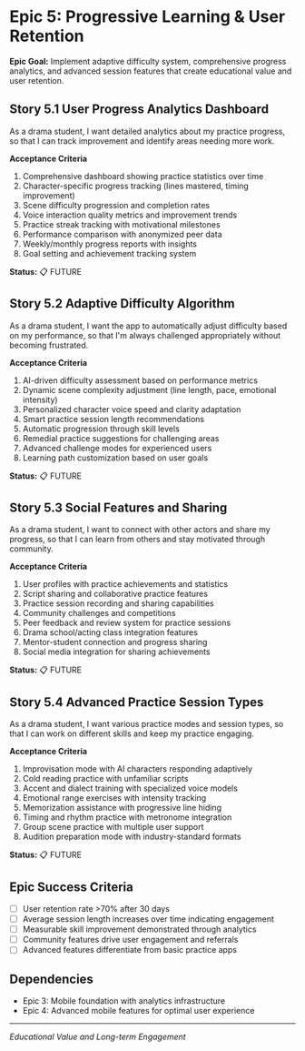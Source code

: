 # Epic 5: Progressive Learning & User Retention

**Epic Goal:** Implement adaptive difficulty system, comprehensive progress analytics, and advanced session features that create educational value and user retention.

## Story 5.1 User Progress Analytics Dashboard
As a drama student,
I want detailed analytics about my practice progress,
so that I can track improvement and identify areas needing more work.

**Acceptance Criteria**
1. Comprehensive dashboard showing practice statistics over time
2. Character-specific progress tracking (lines mastered, timing improvement)
3. Scene difficulty progression and completion rates
4. Voice interaction quality metrics and improvement trends
5. Practice streak tracking with motivational milestones
6. Performance comparison with anonymized peer data
7. Weekly/monthly progress reports with insights
8. Goal setting and achievement tracking system

**Status:** 📋 FUTURE

## Story 5.2 Adaptive Difficulty Algorithm
As a drama student,
I want the app to automatically adjust difficulty based on my performance,
so that I'm always challenged appropriately without becoming frustrated.

**Acceptance Criteria**
1. AI-driven difficulty assessment based on performance metrics
2. Dynamic scene complexity adjustment (line length, pace, emotional intensity)
3. Personalized character voice speed and clarity adaptation
4. Smart practice session length recommendations
5. Automatic progression through skill levels
6. Remedial practice suggestions for challenging areas
7. Advanced challenge modes for experienced users
8. Learning path customization based on user goals

**Status:** 📋 FUTURE

## Story 5.3 Social Features and Sharing
As a drama student,
I want to connect with other actors and share my progress,
so that I can learn from others and stay motivated through community.

**Acceptance Criteria**
1. User profiles with practice achievements and statistics
2. Script sharing and collaborative practice features
3. Practice session recording and sharing capabilities
4. Community challenges and competitions
5. Peer feedback and review system for practice sessions
6. Drama school/acting class integration features
7. Mentor-student connection and progress sharing
8. Social media integration for sharing achievements

**Status:** 📋 FUTURE

## Story 5.4 Advanced Practice Session Types
As a drama student,
I want various practice modes and session types,
so that I can work on different skills and keep my practice engaging.

**Acceptance Criteria**
1. Improvisation mode with AI characters responding adaptively
2. Cold reading practice with unfamiliar scripts
3. Accent and dialect training with specialized voice models
4. Emotional range exercises with intensity tracking
5. Memorization assistance with progressive line hiding
6. Timing and rhythm practice with metronome integration
7. Group scene practice with multiple user support
8. Audition preparation mode with industry-standard formats

**Status:** 📋 FUTURE

## Epic Success Criteria
- [ ] User retention rate >70% after 30 days
- [ ] Average session length increases over time indicating engagement
- [ ] Measurable skill improvement demonstrated through analytics
- [ ] Community features drive user engagement and referrals
- [ ] Advanced features differentiate from basic practice apps

## Dependencies
- Epic 3: Mobile foundation with analytics infrastructure
- Epic 4: Advanced mobile features for optimal user experience

---
*Educational Value and Long-term Engagement*